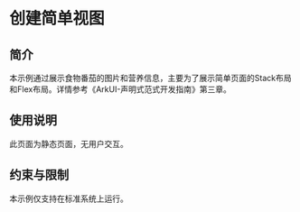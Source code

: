 # 创建简单视图
## 简介
本示例通过展示食物番茄的图片和营养信息，主要为了展示简单页面的Stack布局和Flex布局。详情参考《ArkUI-声明式范式开发指南》第三章。
## 使用说明
此页面为静态页面，无用户交互。

## 约束与限制
本示例仅支持在标准系统上运行。